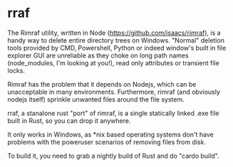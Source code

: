 # rraf

The Rimraf utility, written in Node (https://github.com/isaacs/rimraf), is a handy way to delete entire directory trees on Windows.  "Normal" deletion tools provided by CMD, Powershell, Python or indeed window's built in file explorer GUI are unreliable as they choke on long path names (node_modules, I'm looking at you!), read only attributes or transient file locks.

Rimraf has the problem that it depends on Nodejs, which can be unacceptable in many environments. Furthermore, 
rimraf (and obviously nodejs itself) sprinkle unwanted files around the file system.

rraf, a stanalone rust "port" of rimraf, is a single statically linked .exe file built in Rust, so you can drop it anywhere.

It only works in Windows, as *nix based operating systems don't have problems with the poweruser scenarios of removing 
files from disk.

To build it, you need to grab a nightly build of Rust and do "cardo build".
